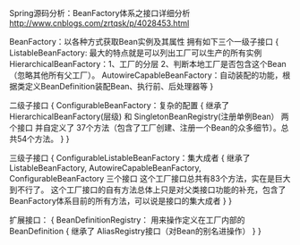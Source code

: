 Spring源码分析：BeanFactory体系之接口详细分析
http://www.cnblogs.com/zrtqsk/p/4028453.html

BeanFactory：以各种方式获取Bean实例及其属性
拥有如下三个一级子接口
{
    ListableBeanFactory: 最大的特点就是可以列出工厂可以生产的所有实例
    HierarchicalBeanFactory：1、工厂的分层 2、判断本地工厂是否包含这个Bean（忽略其他所有父工厂）。
    AutowireCapableBeanFactory：自动装配的功能，根据类定义BeanDefinition装配Bean、执行前、后处理器等
}


二级子接口
{
    ConfigurableBeanFactory：复杂的配置
        {
            继承了 HierarchicalBeanFactory(层级) 和 SingletonBeanRegistry(注册单例Bean） 两个接口
            并自定义了 37个方法（包含了工厂创建、注册一个Bean的众多细节）。总共54个方法。
        }
}

三级子接口
{
    ConfigurableListableBeanFactory：集大成者
    {
            继承了 ListableBeanFactory, AutowireCapableBeanFactory, ConfigurableBeanFactory 三个接口
            这个工厂接口总共有83个方法，实在是巨大到不行了。
            这个工厂接口的自有方法总体上只是对父类接口功能的补充，包含了BeanFactory体系目前的所有方法，可以说是接口的集大成者
    }
}

扩展接口：
{
        BeanDefinitionRegistry： 用来操作定义在工厂内部的BeanDefinition 
        {
            继承了 AliasRegistry接口（对Bean的别名进操作）
        }
}

